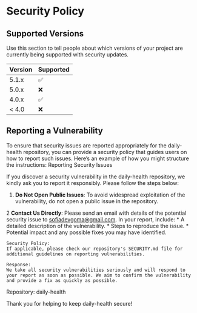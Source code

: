 # Security Policy

## Supported Versions

Use this section to tell people about which versions of your project are
currently being supported with security updates.

| Version | Supported          |
| ------- | ------------------ |
| 5.1.x   | :white_check_mark: |
| 5.0.x   | :x:                |
| 4.0.x   | :white_check_mark: |
| < 4.0   | :x:                |

## Reporting a Vulnerability
To ensure that security issues are reported appropriately for the daily-health repository, you can provide a security policy that guides users on how to report such issues. Here’s an example of how you might structure the instructions:
Reporting Security Issues

If you discover a security vulnerability in the daily-health repository, we kindly ask you to report it responsibly. Please follow the steps below:

1. **Do Not Open Public Issues**:
    To avoid widespread exploitation of the vulnerability, do not open a public issue in the repository.

2 **Contact Us Directly**:
    Please send an email with details of the potential security issue to sofiadevgoma@gmail.com. In your report, include:
        * A detailed description of the vulnerability.
        * Steps to reproduce the issue.
        * Potential impact and any possible fixes you may have identified.

    Security Policy:
    If applicable, please check our repository's SECURITY.md file for additional guidelines on reporting vulnerabilities.

    Response:
    We take all security vulnerabilities seriously and will respond to your report as soon as possible. We aim to confirm the vulnerability and provide a fix as quickly as possible.

Repository: daily-health

Thank you for helping to keep daily-health secure!
